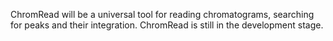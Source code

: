 ChromRead will be a universal tool for reading chromatograms, searching for peaks and their integration. ChromRead is still in the development stage.
